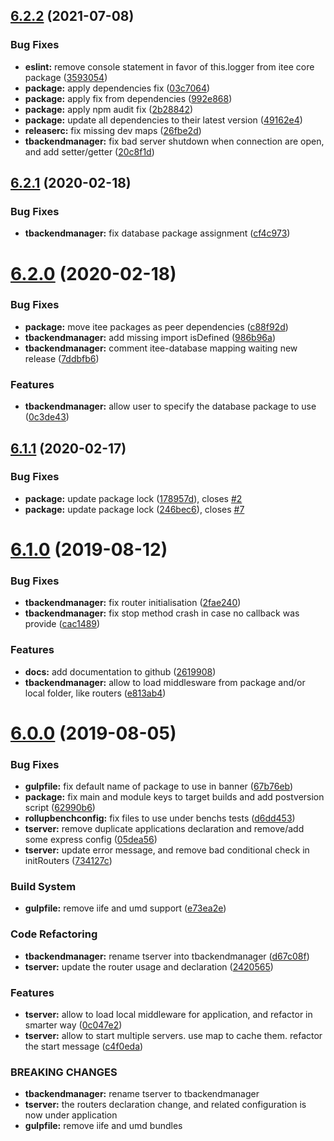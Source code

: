 ## [6.2.2](https://github.com/Itee/itee-server/compare/v6.2.1...v6.2.2) (2021-07-08)


### Bug Fixes

* **eslint:** remove console statement in favor of this.logger from itee core package ([3593054](https://github.com/Itee/itee-server/commit/3593054254b3b00ea98d17b9c8a76dacac5a68f3))
* **package:** apply dependencies fix ([03c7064](https://github.com/Itee/itee-server/commit/03c7064e266917f4d119a398c6f56d3169d4eeaf))
* **package:** apply fix from dependencies ([992e868](https://github.com/Itee/itee-server/commit/992e8684028521d256dd30d92af730c7ce0e95d8))
* **package:** apply npm audit fix ([2b28842](https://github.com/Itee/itee-server/commit/2b28842a88d05ac334b0737735a654c24382c90b))
* **package:** update all dependencies to their latest version ([49162e4](https://github.com/Itee/itee-server/commit/49162e4c4e1b6bc895946cf3dfc05eeb2edf71eb))
* **releaserc:** fix missing dev maps ([26fbe2d](https://github.com/Itee/itee-server/commit/26fbe2d7bb22a2da13a49019c61783939ce7c17c))
* **tbackendmanager:** fix bad server shutdown when connection are open, and add setter/getter ([20c8f1d](https://github.com/Itee/itee-server/commit/20c8f1dd694f5106cfca1926de85b88f44c5de73))

## [6.2.1](https://github.com/Itee/itee-server/compare/v6.2.0...v6.2.1) (2020-02-18)


### Bug Fixes

* **tbackendmanager:** fix database package assignment ([cf4c973](https://github.com/Itee/itee-server/commit/cf4c9738e0df59fb17dab6bad8692493bb39d5dc))

# [6.2.0](https://github.com/Itee/itee-server/compare/v6.1.1...v6.2.0) (2020-02-18)


### Bug Fixes

* **package:** move itee packages as peer dependencies ([c88f92d](https://github.com/Itee/itee-server/commit/c88f92db53e514cf26af5a178502061eb67f4818))
* **tbackendmanager:** add missing import isDefined ([986b96a](https://github.com/Itee/itee-server/commit/986b96a0509d8c1f21f0849487aee9088f082640))
* **tbackendmanager:** comment itee-database mapping waiting new release ([7ddbfb6](https://github.com/Itee/itee-server/commit/7ddbfb6681beae909c4977e7bfc7231132b2b323))


### Features

* **tbackendmanager:** allow user to specify the database package to use ([0c3de43](https://github.com/Itee/itee-server/commit/0c3de437da84ab10928014adb6d7e400c73bf6c6))

## [6.1.1](https://github.com/Itee/itee-server/compare/v6.1.0...v6.1.1) (2020-02-17)


### Bug Fixes

* **package:** update package lock ([178957d](https://github.com/Itee/itee-server/commit/178957da1d12a130b68501252426e1bfc1273cb5)), closes [#2](https://github.com/Itee/itee-server/issues/2)
* **package:** update package lock ([246bec6](https://github.com/Itee/itee-server/commit/246bec6b9d70fe526f4d86fb4460e5c93f20d43d)), closes [#7](https://github.com/Itee/itee-server/issues/7)

# [6.1.0](https://github.com/Itee/itee-server/compare/v6.0.0...v6.1.0) (2019-08-12)


### Bug Fixes

* **tbackendmanager:** fix router initialisation ([2fae240](https://github.com/Itee/itee-server/commit/2fae240))
* **tbackendmanager:** fix stop method crash in case no callback was provide ([cac1489](https://github.com/Itee/itee-server/commit/cac1489))


### Features

* **docs:** add documentation to github ([2619908](https://github.com/Itee/itee-server/commit/2619908))
* **tbackendmanager:** allow to load middlesware from package and/or local folder, like routers ([e813ab4](https://github.com/Itee/itee-server/commit/e813ab4))

# [6.0.0](https://github.com/Itee/itee-server/compare/v5.5.4...v6.0.0) (2019-08-05)


### Bug Fixes

* **gulpfile:** fix default name of package to use in banner ([67b76eb](https://github.com/Itee/itee-server/commit/67b76eb))
* **package:** fix main and module keys to target builds and add postversion script ([62990b6](https://github.com/Itee/itee-server/commit/62990b6))
* **rollupbenchconfig:** fix files to use under benchs tests ([d6dd453](https://github.com/Itee/itee-server/commit/d6dd453))
* **tserver:** remove duplicate applications declaration and remove/add some express config ([05dea56](https://github.com/Itee/itee-server/commit/05dea56))
* **tserver:** update error message, and remove bad conditional check in initRouters ([734127c](https://github.com/Itee/itee-server/commit/734127c))


### Build System

* **gulpfile:** remove iife and umd support ([e73ea2e](https://github.com/Itee/itee-server/commit/e73ea2e))


### Code Refactoring

* **tbackendmanager:** rename tserver into tbackendmanager ([d67c08f](https://github.com/Itee/itee-server/commit/d67c08f))
* **tserver:** update the router usage and declaration ([2420565](https://github.com/Itee/itee-server/commit/2420565))


### Features

* **tserver:** allow to load local middleware for application, and refactor in smarter way ([0c047e2](https://github.com/Itee/itee-server/commit/0c047e2))
* **tserver:** allow to start multiple servers. use map to cache them. refactor the start message ([c4f0eda](https://github.com/Itee/itee-server/commit/c4f0eda))


### BREAKING CHANGES

* **tbackendmanager:** rename tserver to tbackendmanager
* **tserver:** the routers declaration change, and related configuration is now under application
* **gulpfile:** remove iife and umd bundles

